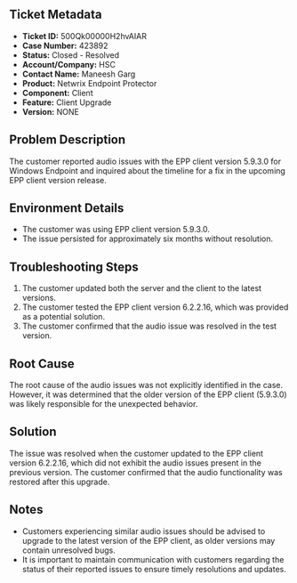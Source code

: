 ## Ticket Metadata
- **Ticket ID:** 500Qk00000H2hvAIAR
- **Case Number:** 423892
- **Status:** Closed - Resolved
- **Account/Company:** HSC
- **Contact Name:** Maneesh Garg
- **Product:** Netwrix Endpoint Protector
- **Component:** Client
- **Feature:** Client Upgrade
- **Version:** NONE

## Problem Description
The customer reported audio issues with the EPP client version 5.9.3.0 for Windows Endpoint and inquired about the timeline for a fix in the upcoming EPP client version release.

## Environment Details
- The customer was using EPP client version 5.9.3.0.
- The issue persisted for approximately six months without resolution.

## Troubleshooting Steps
1. The customer updated both the server and the client to the latest versions.
2. The customer tested the EPP client version 6.2.2.16, which was provided as a potential solution.
3. The customer confirmed that the audio issue was resolved in the test version.

## Root Cause
The root cause of the audio issues was not explicitly identified in the case. However, it was determined that the older version of the EPP client (5.9.3.0) was likely responsible for the unexpected behavior.

## Solution
The issue was resolved when the customer updated to the EPP client version 6.2.2.16, which did not exhibit the audio issues present in the previous version. The customer confirmed that the audio functionality was restored after this upgrade.

## Notes
- Customers experiencing similar audio issues should be advised to upgrade to the latest version of the EPP client, as older versions may contain unresolved bugs.
- It is important to maintain communication with customers regarding the status of their reported issues to ensure timely resolutions and updates.